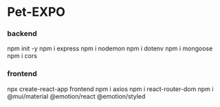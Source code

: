 # Pet-EXPO

### backend
npm init -y
npm i express
npm i nodemon
npm i dotenv
npm i mongoose
npm i cors

### frontend
npx create-react-app frontend
npm i axios
npm i react-router-dom
npm i @mui/material @emotion/react @emotion/styled